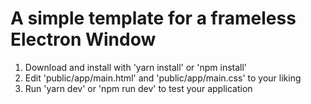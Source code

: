 # A simple template for a frameless Electron Window
1. Download and install with 'yarn install' or 'npm install'
2. Edit 'public/app/main.html' and 'public/app/main.css' to your liking
3. Run 'yarn dev' or 'npm run dev' to test your application